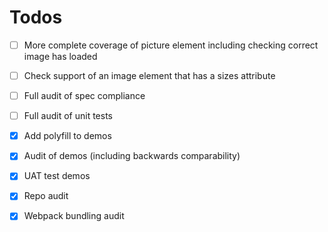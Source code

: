 # Todos

- [ ] More complete coverage of picture element including 
checking correct image has loaded

- [ ] Check support of an image element that has a sizes attribute

- [ ] Full audit of spec compliance

- [ ] Full audit of unit tests

- [X] Add polyfill to demos

- [X] Audit of demos (including backwards comparability)

- [X] UAT test demos

- [X] Repo audit

- [X] Webpack bundling audit

